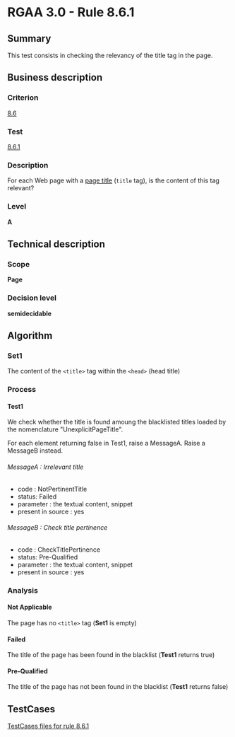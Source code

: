 # RGAA 3.0 -  Rule 8.6.1

## Summary

This test consists in checking the relevancy of the title tag in the page.

## Business description

### Criterion

[8.6](http://disic.github.io/rgaa_referentiel_en/RGAA3.0_Criteria_English_version_v1.html#crit-8-6)

### Test

[8.6.1](http://disic.github.io/rgaa_referentiel_en/RGAA3.0_Criteria_English_version_v1.html#test-8-6-1)

### Description
For each Web page with a
    <a href="http://disic.github.io/rgaa_referentiel_en/RGAA3.0_Glossary_English_version_v1.html#mTitrePage">page
  title</a> (<code>title</code> tag), is the content of this tag
    relevant? 


### Level

**A**

## Technical description

### Scope

**Page**

### Decision level

**semidecidable**

## Algorithm

### Set1

The content of the `<title>` tag within the `<head>` (head title)

### Process

#### Test1

We check whether the title is found amoung the blacklisted titles loaded by the nomenclature "UnexplicitPageTitle". 

For each element returning false in Test1, raise a MessageA. Raise a MessageB instead.

###### MessageA : Irrelevant title

-   code : NotPertinentTitle
-   status: Failed
-   parameter : the textual content, snippet
-   present in source : yes

###### MessageB : Check title pertinence

-   code : CheckTitlePertinence
-   status: Pre-Qualified
-   parameter : the textual content, snippet
-   present in source : yes

### Analysis

####  Not Applicable

The page has no `<title>` tag (**Set1** is empty)

#### Failed

The title of the page has been found in the blacklist (**Test1** returns true)

#### Pre-Qualified

The title of the page has not been found in the blacklist (**Test1** returns false)




##  TestCases 

[TestCases files for rule 8.6.1](https://github.com/Asqatasun/Asqatasun/tree/master/rules/rules-rgaa3.0/src/test/resources/testcases/rgaa30/Rgaa30Rule080601/) 


